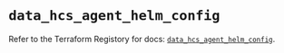 # `data_hcs_agent_helm_config`

Refer to the Terraform Registory for docs: [`data_hcs_agent_helm_config`](https://registry.terraform.io/providers/hashicorp/hcs/0.5.1/docs/data-sources/agent_helm_config).
